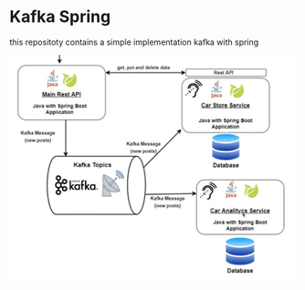 # Kafka Spring

this repositoty contains a simple implementation kafka with spring

<img src="./img/Architecture.png">